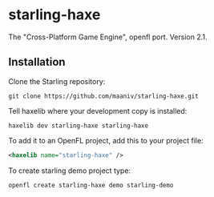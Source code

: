 # starling-haxe
The "Cross-Platform Game Engine", openfl port. Version 2.1.

Installation
------------

Clone the Starling repository:

    git clone https://github.com/maaniv/starling-haxe.git


Tell haxelib where your development copy is installed:

    haxelib dev starling-haxe starling-haxe

To add it to an OpenFL project, add this to your project file:

```xml
<haxelib name="starling-haxe" />
```

To create starling demo project type:

    openfl create starling-haxe demo starling-demo
